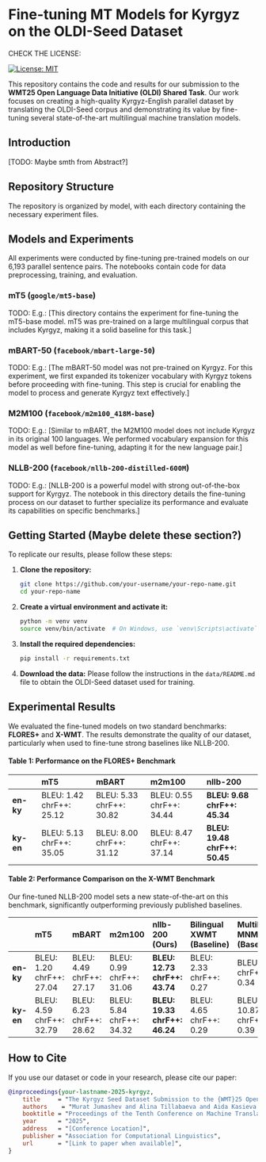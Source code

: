# Fine-tuning MT Models for Kyrgyz on the OLDI-Seed Dataset

CHECK THE LICENSE:

[![License: MIT](https://img.shields.io/badge/License-MIT-yellow.svg)](https://opensource.org/licenses/MIT)

This repository contains the code and results for our submission to the **WMT25 Open Language Data Initiative (OLDI) Shared Task**. Our work focuses on creating a high-quality Kyrgyz-English parallel dataset by translating the OLDI-Seed corpus and demonstrating its value by fine-tuning several state-of-the-art multilingual machine translation models.

## Introduction

[TODO: Maybe smth from Abstract?]

## Repository Structure

The repository is organized by model, with each directory containing the necessary experiment files.


## Models and Experiments

All experiments were conducted by fine-tuning pre-trained models on our 6,193 parallel sentence pairs. The notebooks contain code for data preprocessing, training, and evaluation.

### mT5 (`google/mt5-base`)
TODO: E.g.: [This directory contains the experiment for fine-tuning the mT5-base model. mT5 was pre-trained on a large multilingual corpus that includes Kyrgyz, making it a solid baseline for this task.]

### mBART-50 (`facebook/mbart-large-50`)
TODO: E.g.: [The mBART-50 model was not pre-trained on Kyrgyz. For this experiment, we first expanded its tokenizer vocabulary with Kyrgyz tokens before proceeding with fine-tuning. This step is crucial for enabling the model to process and generate Kyrgyz text effectively.]

### M2M100 (`facebook/m2m100_418M-base`)
TODO: E.g.: [Similar to mBART, the M2M100 model does not include Kyrgyz in its original 100 languages. We performed vocabulary expansion for this model as well before fine-tuning, adapting it for the new language pair.]

### NLLB-200 (`facebook/nllb-200-distilled-600M`)
TODO: E.g.: [NLLB-200 is a powerful model with strong out-of-the-box support for Kyrgyz. The notebook in this directory details the fine-tuning process on our dataset to further specialize its performance and evaluate its capabilities on specific benchmarks.]

## Getting Started (Maybe delete these section?)

To replicate our results, please follow these steps:

1.  **Clone the repository:**
    ```bash
    git clone https://github.com/your-username/your-repo-name.git
    cd your-repo-name
    ```

2.  **Create a virtual environment and activate it:**
    ```bash
    python -m venv venv
    source venv/bin/activate  # On Windows, use `venv\Scripts\activate`
    ```

3.  **Install the required dependencies:**
    ```bash
    pip install -r requirements.txt
    ```

4.  **Download the data:**
    Please follow the instructions in the `data/README.md` file to obtain the OLDI-Seed dataset used for training.

## Experimental Results

We evaluated the fine-tuned models on two standard benchmarks: **FLORES+** and **X-WMT**. The results demonstrate the quality of our dataset, particularly when used to fine-tune strong baselines like NLLB-200.

#### Table 1: Performance on the FLORES+ Benchmark

|           | mT5                               | mBART                             | m2m100                            | **nllb-200**                        |
| :-------- | :-------------------------------- | :-------------------------------- | :-------------------------------- | :---------------------------------- |
| **en-ky** | BLEU: 1.42<br>chrF++: 25.12       | BLEU: 5.33<br>chrF++: 30.82       | BLEU: 0.55<br>chrF++: 34.44       | **BLEU: 9.68**<br>**chrF++: 45.34**  |
| **ky-en** | BLEU: 5.13<br>chrF++: 35.05       | BLEU: 8.00<br>chrF++: 31.12       | BLEU: 8.47<br>chrF++: 37.14       | **BLEU: 19.48**<br>**chrF++: 50.45** |

#### Table 2: Performance Comparison on the X-WMT Benchmark

Our fine-tuned NLLB-200 model sets a new state-of-the-art on this benchmark, significantly outperforming previously published baselines.

|           | mT5                               | mBART                             | m2m100                            | **nllb-200 (Ours)**                 | Bilingual XWMT (Baseline)        | Multilingual MNMT (Baseline)     |
| :-------- | :-------------------------------- | :-------------------------------- | :-------------------------------- | :---------------------------------- | :------------------------------- | :------------------------------- |
| **en-ky** | BLEU: 1.20<br>chrF++: 27.04       | BLEU: 4.49<br>chrF++: 27.17       | BLEU: 0.99<br>chrF++: 31.06       | **BLEU: 12.73**<br>**chrF++: 43.74** | BLEU: 2.33<br>chrF++: 0.27       | BLEU: 4.64<br>chrF++: 0.34       |
| **ky-en** | BLEU: 4.59<br>chrF++: 32.79       | BLEU: 6.23<br>chrF++: 28.62       | BLEU: 5.84<br>chrF++: 34.32       | **BLEU: 19.33**<br>**chrF++: 46.24** | BLEU: 4.65<br>chrF++: 0.29       | BLEU: 10.87<br>chrF++: 0.39      |

## How to Cite

If you use our dataset or code in your research, please cite our paper:

```bibtex
@inproceedings{your-lastname-2025-kyrgyz,
    title     = "The Kyrgyz Seed Dataset Submission to the {WMT}25 Open Language Data Initiative Shared Task",
    authors    = "Murat Jumashev and Alina Tillabaeva and Aida Kasieva and Turgunbek Omurkanov and Akylai Musaeva and Meerim Emil kyzy and Gulaiym Chagataeva and Jonathan Washington",
    booktitle = "Proceedings of the Tenth Conference on Machine Translation ({WMT}25)",
    year      = "2025",
    address   = "[Conference Location]",
    publisher = "Association for Computational Linguistics",
    url       = "[Link to paper when available]",
}
